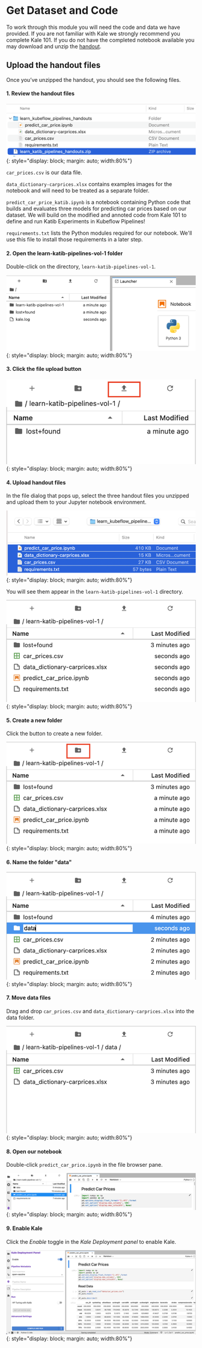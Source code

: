 # Get Dataset and Code

To work through this module you will need the code and data we have provided. 
If you are not familiar with Kale we strongly recommend you complete Kale 101.
If you do not have the completed notebook available you may download and unzip the [handout](handouts/learn_katib_pipelines_handouts.zip). 

## Upload the handout files

Once you’ve unzipped the handout, you should see the following files.

#### 1. Review the handout files

![handouts](images/learn-katib-pipelines-handout.png)
{: style="display: block; margin: auto; width:80%"}

`car_prices.csv` is our data file.

`data_dictionary-carprices.xlsx` contains examples images for the notebook and will need to be treated as a separate folder.

`predict_car_price_katib.ipynb` is a notebook containing Python code that builds and evaluates three models 
for predicting car prices based on our dataset. We will build on the modified and annoted code from Kale 101 
to define and run Katib Experiments in Kubeflow Pipelines! 

`requirements.txt` lists the Python modules required for our notebook. We'll use this file to install those requirements in a later step.

#### 2. Open the learn-katib-pipelines-vol-1 folder

Double-click on the directory, `learn-katib-pipelines-vol-1`.

![vol 1 directory](images/katib-pipelines-folder.png)
{: style="display: block; margin: auto; width:80%"}

#### 3. Click the file upload button

![upload files](images/upload-files.png)
{: style="display: block; margin: auto; width:80%"}

#### 4. Upload handout files

 In the file dialog that pops up, select the three handout files you unzipped
 and upload them to your Jupyter notebook environment.

![select handout files](images/select-handouts.png)
{: style="display: block; margin: auto; width:80%"}

You will see them appear in the `learn-katib-pipelines-vol-1` directory.

![vol 1 directory](images/uploaded-files.png)
{: style="display: block; margin: auto; width:80%"}

#### 5. Create a new folder

Click the button to create a new folder.

![create folder](images/create-new-folder-data.png)
{: style="display: block; margin: auto; width:80%"}

#### 6. Name the folder "data"

![name the folder](images/folder-named-data.png)
{: style="display: block; margin: auto; width:80%"}

#### 7. Move data files

Drag and drop `car_prices.csv` and `data_dictionary-carprices.xlsx` into the
data folder.

![move data](images/moved-into-data.png)
{: style="display: block; margin: auto; width:80%"}

#### 8. Open our notebook

Double-click `predict_car_price.ipynb` in the file browser pane.

![open our notebook](images/open-notebook.png)
{: style="display: block; margin: auto; width:80%"}

#### 9. Enable Kale

Click the *Enable* toggle in the *Kale Deployment panel* to enable Kale.

![enable Kale](images/enable-kale.png)
{: style="display: block; margin: auto; width:80%"}
